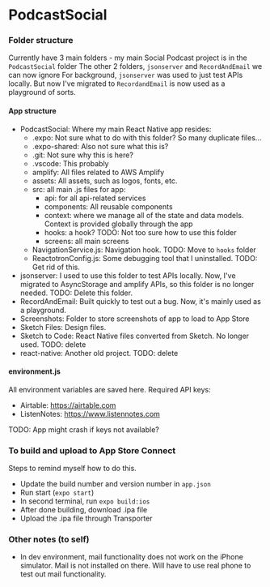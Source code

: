 # PodcastSocial

### Folder structure

Currently have 3 main folders - my main Social Podcast project is in the `PodcastSocial` folder
The other 2 folders, `jsonserver` and `RecordAndEmail` we can now ignore
For background, `jsonserver` was used to just test APIs locally. But now I've migrated to
`RecordandEmail` is now used as a playground of sorts.

#### App structure

- PodcastSocial: Where my main React Native app resides:
  - .expo: Not sure what to do with this folder? So many duplicate files...
  - .expo-shared: Also not sure what this is?
  - .git: Not sure why this is here?
  - .vscode: This probably
  - amplify: All files related to AWS Amplify
  - assets: All assets, such as logos, fonts, etc.
  - src: all main .js files for app:
    - api: for all api-related services
    - components: All reusable components
    - context: where we manage all of the state and data models. Context is provided globally through the app
    - hooks: a hook? TODO: Not too sure how to use this folder
    - screens: all main screens
  - NavigationService.js: Navigation hook. TODO: Move to `hooks` folder
  - ReactotronConfig.js: Some debugging tool that I uninstalled. TODO: Get rid of this.
- jsonserver: I used to use this folder to test APIs locally. Now, I've migrated to AsyncStorage and amplify APIs, so this folder is no longer needed. TODO: Delete this folder.
- RecordAndEmail: Built quickly to test out a bug. Now, it's mainly used as a playground.
- Screenshots: Folder to store screenshots of app to load to App Store
- Sketch Files: Design files.
- Sketch to Code: React Native files converted from Sketch. No longer used. TODO: delete
- react-native: Another old project. TODO: delete

#### environment.js

All environment variables are saved here.
Required API keys:

- Airtable: https://airtable.com
- ListenNotes: https://www.listennotes.com

TODO: App might crash if keys not available?

### To build and upload to App Store Connect

Steps to remind myself how to do this.

- Update the build number and version number in `app.json`
- Run start (`expo start`)
- In second terminal, run `expo build:ios`
- After done building, download .ipa file
- Upload the .ipa file through Transporter

### Other notes (to self)

- In dev environment, mail functionality does not work on the iPhone simulator. Mail is not installed on there. Will have to use real phone to test out mail functionality.
